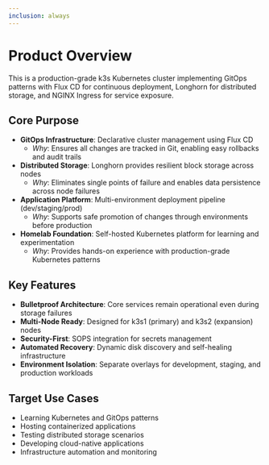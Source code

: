 ```yaml
---
inclusion: always
---
```


# Product Overview

This is a production-grade k3s Kubernetes cluster implementing GitOps patterns with Flux CD for continuous deployment, Longhorn for distributed storage, and NGINX Ingress for service exposure.

## Core Purpose
- **GitOps Infrastructure**: Declarative cluster management using Flux CD
  - *Why*: Ensures all changes are tracked in Git, enabling easy rollbacks and audit trails
- **Distributed Storage**: Longhorn provides resilient block storage across nodes
  - *Why*: Eliminates single points of failure and enables data persistence across node failures
- **Application Platform**: Multi-environment deployment pipeline (dev/staging/prod)
  - *Why*: Supports safe promotion of changes through environments before production
- **Homelab Foundation**: Self-hosted Kubernetes platform for learning and experimentation
  - *Why*: Provides hands-on experience with production-grade Kubernetes patterns

## Key Features
- **Bulletproof Architecture**: Core services remain operational even during storage failures
- **Multi-Node Ready**: Designed for k3s1 (primary) and k3s2 (expansion) nodes
- **Security-First**: SOPS integration for secrets management
- **Automated Recovery**: Dynamic disk discovery and self-healing infrastructure
- **Environment Isolation**: Separate overlays for development, staging, and production workloads

## Target Use Cases
- Learning Kubernetes and GitOps patterns
- Hosting containerized applications
- Testing distributed storage scenarios
- Developing cloud-native applications
- Infrastructure automation and monitoring